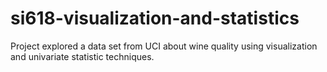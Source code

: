 # si618-visualization-and-statistics
Project explored a data set from UCI about wine quality using visualization and univariate statistic techniques.

